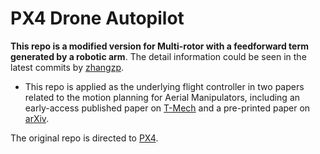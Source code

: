 # PX4 Drone Autopilot

**This repo is a modified version for Multi-rotor with a feedforward term generated by a robotic arm**. The detail information could be seen in the latest commits by [zhangzp](https://cheungsiupaang.github.io/).

- This repo is applied as the underlying flight controller in two papers related to the motion planning for Aerial Manipulators, including an early-access published paper on [T-Mech](https://ieeexplore.ieee.org/document/10943237) and a pre-printed paper on [arXiv](https://arxiv.org/abs/2504.08338).

The original repo is directed to [PX4](https://github.com/PX4/PX4-Autopilot).
